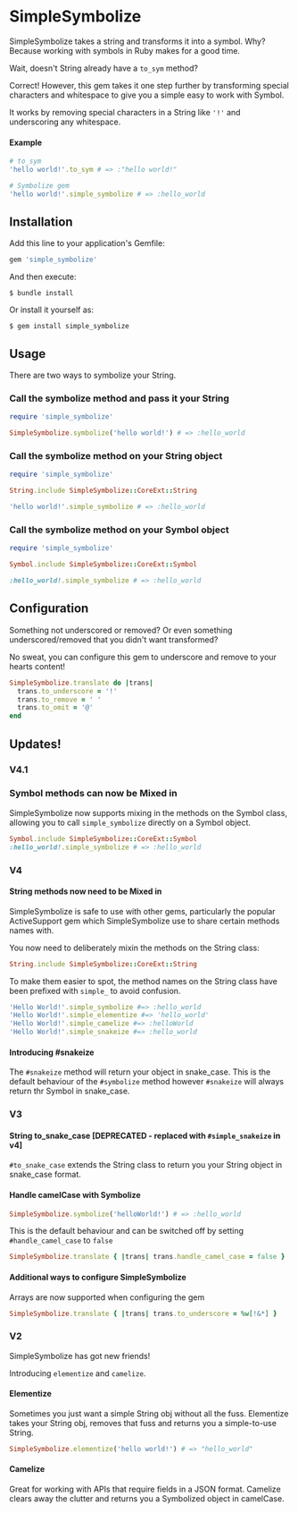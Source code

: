 # SimpleSymbolize

SimpleSymbolize takes a string and transforms it into a symbol. Why? Because working with symbols in Ruby makes for a 
good time.

Wait, doesn't String already have a `to_sym` method?

Correct! However, this gem takes it one step further by transforming special characters and whitespace to give you a 
simple easy to work with Symbol.

It works by removing special characters in a String like `'!'` and underscoring any whitespace.

#### Example

```ruby
# to_sym
'hello world!'.to_sym # => :"hello world!"

# Symbolize gem
'hello world!'.simple_symbolize # => :hello_world
```

## Installation

Add this line to your application's Gemfile:

```ruby
gem 'simple_symbolize'
```

And then execute:

    $ bundle install

Or install it yourself as:

    $ gem install simple_symbolize

## Usage

There are two ways to symbolize your String.

### Call the symbolize method and pass it your String

```ruby
require 'simple_symbolize'

SimpleSymbolize.symbolize('hello world!') # => :hello_world
```

### Call the symbolize method on your String object

```ruby
require 'simple_symbolize'

String.include SimpleSymbolize::CoreExt::String

'hello world!'.simple_symbolize # => :hello_world
```

### Call the symbolize method on your Symbol object

```ruby
require 'simple_symbolize'

Symbol.include SimpleSymbolize::CoreExt::Symbol

:hello_world!.simple_symbolize # => :hello_world
```

## Configuration

Something not underscored or removed? Or even something underscored/removed that you didn't want transformed? 

No sweat, you can configure this gem to underscore and remove to your hearts content!

```ruby
SimpleSymbolize.translate do |trans|
  trans.to_underscore = '!'
  trans.to_remove = ' '
  trans.to_omit = '@'
end
```

## Updates!

### V4.1
### Symbol methods can now be Mixed in

SimpleSymbolize now supports mixing in the methods on the Symbol class, allowing you to call `simple_symbolize` directly on a Symbol object.

```ruby
Symbol.include SimpleSymbolize::CoreExt::Symbol
:hello_world!.simple_symbolize # => :hello_world
```

### V4
#### String methods now need to be Mixed in

SimpleSymbolize is safe to use with other gems, particularly the popular ActiveSupport gem which SimpleSymbolize use to share 
certain methods names with.

You now need to deliberately mixin the methods on the String class:

```ruby
String.include SimpleSymbolize::CoreExt::String
```

To make them easier to spot, the method names on the String class have been prefixed with `simple_` to avoid confusion.

```ruby
'Hello World!'.simple_symbolize #=> :hello_world
'Hello World!'.simple_elementize #=> 'hello_world'
'Hello World!'.simple_camelize #=> :helloWorld
'Hello World!'.simple_snakeize #=> :hello_world
```

#### Introducing #snakeize

The `#snakeize` method will return your object in snake_case.
This is the default behaviour of the `#symbolize` method however `#snakeize` will always return thr Symbol in snake_case.

### V3
#### String to_snake_case [DEPRECATED - replaced with `#simple_snakeize` in v4]

`#to_snake_case` extends the String class to return you your String object in snake_case format.

#### Handle camelCase with Symbolize

```ruby
SimpleSymbolize.symbolize('helloWorld!') # => :hello_world
```

This is the default behaviour and can be switched off by setting `#handle_camel_case` to `false`

```ruby
SimpleSymbolize.translate { |trans| trans.handle_camel_case = false }
```

#### Additional ways to configure SimpleSymbolize

Arrays are now supported when configuring the gem

```ruby
SimpleSymbolize.translate { |trans| trans.to_underscore = %w[!&*] }
```

### V2

SimpleSymbolize has got new friends!

Introducing `elementize` and `camelize`.

#### Elementize

Sometimes you just want a simple String obj without all the fuss. Elementize takes your String obj, removes that fuss
and returns you a simple-to-use String.

```ruby
SimpleSymbolize.elementize('hello world!') # => "hello_world"
```

#### Camelize

Great for working with APIs that require fields in a JSON format. Camelize clears away the clutter and returns you 
a Symbolized object in camelCase.

[comment]: <> (## Contributing)

[comment]: <> (Bug reports and pull requests are welcome on GitHub at https://github.com/[USERNAME]/simple_symbolize.)


[comment]: <> (## License)

[comment]: <> (The gem is available as open source under the terms of the [MIT License]&#40;https://opensource.org/licenses/MIT&#41;.)
